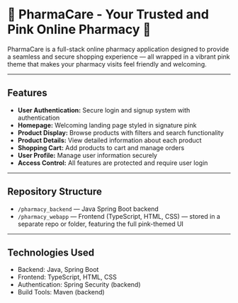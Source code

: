 # 🩷 PharmaCare - Your Trusted and Pink Online Pharmacy 🩷

PharmaCare is a full-stack online pharmacy application designed to provide a seamless and secure shopping experience — all wrapped in a vibrant pink theme that makes your pharmacy visits feel friendly and welcoming.  

---

## Features

- **User Authentication:** Secure login and signup system with authentication  
- **Homepage:** Welcoming landing page styled in signature pink  
- **Product Display:** Browse products with filters and search functionality  
- **Product Details:** View detailed information about each product  
- **Shopping Cart:** Add products to cart and manage orders  
- **User Profile:** Manage user information securely  
- **Access Control:** All features are protected and require user login

---

## Repository Structure

- `/pharmacy_backend` — Java Spring Boot backend  
- `/pharmacy_webapp` — Frontend (TypeScript, HTML, CSS) — stored in a separate repo or folder, featuring the full pink-themed UI

---
## Technologies Used

- Backend: Java, Spring Boot
- Frontend: TypeScript, HTML, CSS
- Authentication: Spring Security (backend)
- Build Tools: Maven (backend)
